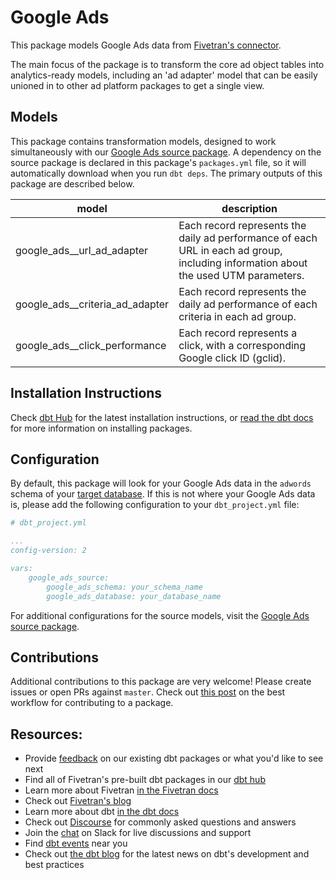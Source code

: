 # Google Ads 

This package models Google Ads data from [Fivetran's connector](https://fivetran.com/docs/applications/google-ads).

The main focus of the package is to transform the core ad object tables into analytics-ready models, including an 'ad adapter' model that can be easily unioned in to other ad platform packages to get a single view. 

## Models

This package contains transformation models, designed to work simultaneously with our [Google Ads source package](https://github.com/fivetran/dbt_google_ads_source). A dependency on the source package is declared in this package's `packages.yml` file, so it will automatically download when you run `dbt deps`. The primary outputs of this package are described below.

| **model**                       | **description**                                                                                                                    |
| ------------------------------- | ---------------------------------------------------------------------------------------------------------------------------------- |
| google_ads__url_ad_adapter      | Each record represents the daily ad performance of each URL in each ad group, including information about the used UTM parameters. |
| google_ads__criteria_ad_adapter | Each record represents the daily ad performance of each criteria in each ad group.                                                 |
| google_ads__click_performance   | Each record represents a click, with a corresponding Google click ID (gclid).                                                      |

## Installation Instructions
Check [dbt Hub](https://hub.getdbt.com/) for the latest installation instructions, or [read the dbt docs](https://docs.getdbt.com/docs/package-management) for more information on installing packages.

## Configuration

By default, this package will look for your Google Ads data in the `adwords` schema of your [target database](https://docs.getdbt.com/docs/running-a-dbt-project/using-the-command-line-interface/configure-your-profile). If this is not where your Google Ads data is, please add the following configuration to your `dbt_project.yml` file:

```yml
# dbt_project.yml

...
config-version: 2

vars:
    google_ads_source:
        google_ads_schema: your_schema_name
        google_ads_database: your_database_name 
```

For additional configurations for the source models, visit the [Google Ads source package](https://github.com/fivetran/dbt_google_ads_source).

## Contributions

Additional contributions to this package are very welcome! Please create issues
or open PRs against `master`. Check out 
[this post](https://discourse.getdbt.com/t/contributing-to-a-dbt-package/657) 
on the best workflow for contributing to a package.

## Resources:
- Provide [feedback](https://www.surveymonkey.com/r/DQ7K7WW) on our existing dbt packages or what you'd like to see next
- Find all of Fivetran's pre-built dbt packages in our [dbt hub](https://hub.getdbt.com/fivetran/)
- Learn more about Fivetran [in the Fivetran docs](https://fivetran.com/docs)
- Check out [Fivetran's blog](https://fivetran.com/blog)
- Learn more about dbt [in the dbt docs](https://docs.getdbt.com/docs/introduction)
- Check out [Discourse](https://discourse.getdbt.com/) for commonly asked questions and answers
- Join the [chat](http://slack.getdbt.com/) on Slack for live discussions and support
- Find [dbt events](https://events.getdbt.com) near you
- Check out [the dbt blog](https://blog.getdbt.com/) for the latest news on dbt's development and best practices

